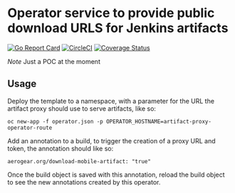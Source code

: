 # Operator service to provide public download URLS for Jenkins artifacts

[![Go Report Card](https://goreportcard.com/badge/github.com/philbrookes/artifact-proxy-operator)](https://goreportcard.com/report/github.com/philbrookes/artifact-proxy-operator)
[![CircleCI](https://circleci.com/gh/philbrookes/artifact-proxy-operator.svg?style=svg)](https://circleci.com/gh/philbrookes/artifact-proxy-operator)
[![Coverage Status](https://coveralls.io/repos/github/aerogear/artifact-proxy-operator/badge.svg?branch=coverage-report)](https://coveralls.io/github/aerogear/artifact-proxy-operator?branch=coverage-report)

*Note* Just a POC at the moment
## Usage

Deploy the template to a namespace, with a parameter for the URL the artifact proxy should use to serve artifacts, like so:

```
oc new-app -f operator.json -p OPERATOR_HOSTNAME=artifact-proxy-operator-route
```

Add an annotation to a build, to trigger the creation of a proxy URL and token, the annotation should like so:
```
aerogear.org/download-mobile-artifact: "true"
```
Once the build object is saved with this annotation, reload the build object to see the new annotations created by this operator.